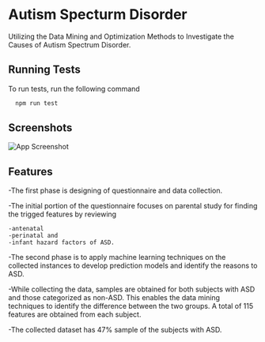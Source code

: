 
# Autism Specturm Disorder

Utilizing the Data Mining and Optimization Methods to Investigate the Causes of Autism Spectrum Disorder.






## Running Tests

To run tests, run the following command

```bash
  npm run test
```


## Screenshots

![App Screenshot]([https://www.researchgate.net/profile/Najah-Al-Shanableh/publication/332766087/figure/fig1/AS:753439395049473@1556645358177/Autism-Screening-as-a-Predictive-Problem-in-Machine-Learning.png](https://www.researchgate.net/profile/Najah-Al-Shanableh/publication/332766087/figure/fig1/AS:753439395049473@1556645358177/Autism-Screening-as-a-Predictive-Problem-in-Machine-Learning.png))


## Features

-The first phase is designing of questionnaire and data collection. 

-The initial portion of the questionnaire focuses on parental study for finding the trigged features by reviewing 
    
    -antenatal 
    -perinatal and 
    -infant hazard factors of ASD. 

-The second phase is to apply machine learning techniques on the collected instances to develop prediction models and identify the reasons to ASD. 

-While collecting the data, samples are obtained for both subjects with ASD and those categorized as non-ASD. This enables the data mining techniques to identify the difference between the two groups. A total of 115 features are obtained from each subject. 

-The collected dataset has 47% sample of the subjects with ASD.


